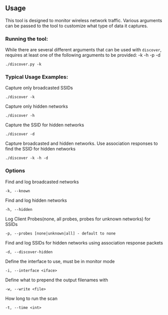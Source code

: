 ## Usage ##

This tool is designed to monitor wireless network traffic.  Various arguments can be passed to the tool to customize what type of data it captures.

### Running the tool:
    
While there are several different arguments that can be used with `discover`, requires at least one of the following arguments to be provided: -k -h -p -d
    
    ./discover.py -k

### Typical Usage Examples:

Capture only broadcasted SSIDs

    ./discover -k
    
Capture only hidden networks
    
    ./discover -h
    
Capture the SSID for hidden networks

    ./discover -d
    
Capture broadcasted and hidden networks.  Use association responses to find the SSID for hidden networks

    ./discover -k -h -d

### Options

Find and log broadcasted networks

    -k, --known
    
Find and log hidden networks

    -h, --hidden

Log Client Probes(none, all probes, probes for unknown networks) for SSIDs

    -p, --probes [none|unknown|all] - default to none
    
Find and log SSIDs for hidden networks using association response packets

    -d, --discover-hidden
    
Define the interface to use, must be in monitor mode

    -i, --interface <iface>
Define what to prepend the output filenames with
    
    -w, --write <file>
How long to run the scan

    -t, --time <int>
       
